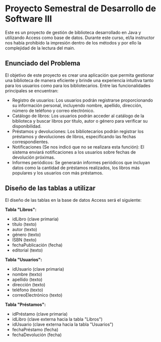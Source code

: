# Proyecto Semestral de Desarrollo de Software III

Este es un proyecto de gestión de biblioteca desarrollado en Java y utilizando Access como base de datos.
Durante este curso, el/la instructor nos había prohibido la impresión dentro de los métodos y por ello la complejidad de la lectura del main.

## Enunciado del Problema

El objetivo de este proyecto es crear una aplicación que permita gestionar una biblioteca de manera eficiente y brinde una experiencia intuitiva tanto para los usuarios como para los bibliotecarios. Entre las funcionalidades principales se encuentran:

- Registro de usuarios: Los usuarios podrán registrarse proporcionando su información personal, incluyendo nombre, apellido, dirección, número de teléfono y correo electrónico.
- Catálogo de libros: Los usuarios podrán acceder al catálogo de la biblioteca y buscar libros por título, autor o género para verificar su disponibilidad.
- Préstamos y devoluciones: Los bibliotecarios podrán registrar los préstamos y devoluciones de libros, especificando las fechas correspondientes.
- Notificaciones (Se nos indicó que no se realizara esta función): El sistema enviará notificaciones a los usuarios sobre fechas de devolución próximas.
- Informes periódicos: Se generarán informes periódicos que incluyan datos como la cantidad de préstamos realizados, los libros más populares y los usuarios con más préstamos.

## Diseño de las tablas a utilizar

El diseño de las tablas en la base de datos Access será el siguiente:

**Tabla "Libros":**
- idLibro (clave primaria)
- título (texto)
- autor (texto)
- género (texto)
- ISBN (texto)
- fechaPublicación (fecha)
- editorial (texto)

**Tabla "Usuarios":**
- idUsuario (clave primaria)
- nombre (texto)
- apellido (texto)
- dirección (texto)
- teléfono (texto)
- correoElectrónico (texto)

**Tabla "Préstamos":**
- idPréstamo (clave primaria)
- idLibro (clave externa hacia la tabla "Libros")
- idUsuario (clave externa hacia la tabla "Usuarios")
- fechaPréstamo (fecha)
- fechaDevolución (fecha)

